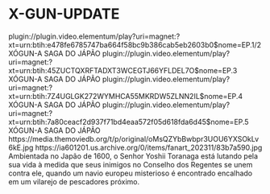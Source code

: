 # X-GUN-UPDATE


<item>
<title>[COLOR silver][B] XÓGUN- A SAGA DO JÁPÃO 1º TEMPORADA [/COLOR][/B][COLOR yellow]  FULL HD  [B][/COLOR][/B]</title>
<link>plugin://plugin.video.elementum/play?uri=magnet:?xt=urn:btih:e478fe6785747ba664f58bc9b386cab5eb2603b0$nome=EP.1/2 XÓGUN-A SAGA DO JÁPÃO</link>
<link>plugin://plugin.video.elementum/play?uri=magnet:?xt=urn:btih:45ZUCTQXRFTADXT3WCEGTJ66YFLDEL7O$nome=EP.3 XÓGUN-A SAGA DO JÁPÃO</link>
<link>plugin://plugin.video.elementum/play?uri=magnet:?xt=urn:btih:7Z4UGLGK272WYMHCA55MKRDW5ZLNN2IL$nome=EP.4 XÓGUN-A SAGA DO JÁPÃO</link>
<link>plugin://plugin.video.elementum/play?uri=magnet:?xt=urn:btih:7a80ceacf2d937f71bd4eaa572f05d618fda6d45$nome=EP.5 XÓGUN-A SAGA DO JÁPÃO</link>
<thumbnail>https://media.themoviedb.org/t/p/original/oMsQZYbBwbpr3UOU6YXSOkLv6kE.jpg</thumbnail>
<fanart>https://ia601201.us.archive.org/0/items/fanart_202311/83b7a590.jpg</fanart>
<info>Ambientada no Japão de 1600, o Senhor Yoshii Toranaga está lutando pela sua vida à medida que seus inimigos no Conselho dos Regentes se unem contra ele, quando um navio europeu misterioso é encontrado encalhado em um vilarejo de pescadores próximo.</info>
</item>
